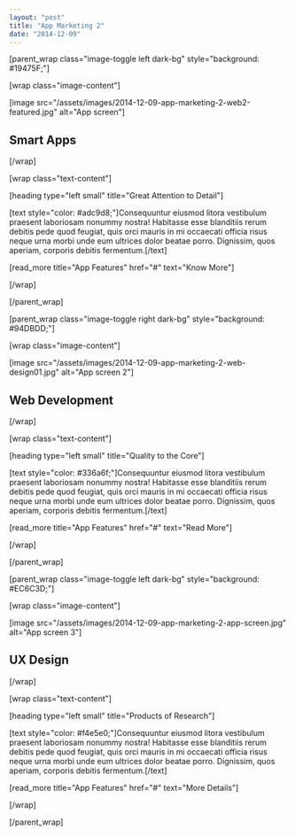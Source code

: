 ```yaml
---
layout: "post"
title: "App Marketing 2"
date: "2014-12-09"
---
```


[parent_wrap class="image-toggle left dark-bg" style="background: #19475F;"]

[wrap class="image-content"]

[image src="/assets/images/2014-12-09-app-marketing-2-web2-featured.jpg" alt="App screen"]

## Smart Apps

[/wrap]

[wrap class="text-content"]

[heading type="left small" title="Great Attention to Detail"]

[text style="color: #adc9d8;"]Consequuntur eiusmod litora vestibulum praesent laboriosam nonummy nostra! Habitasse esse blanditiis rerum debitis pede quod feugiat, quis orci mauris in mi occaecati officia risus neque urna morbi unde eum ultrices dolor beatae porro. Dignissim, quos aperiam, corporis debitis fermentum.[/text]

[read_more title="App Features" href="#" text="Know More"]

[/wrap]

[/parent_wrap]

[parent_wrap class="image-toggle right dark-bg" style="background: #94DBDD;"]

[wrap class="image-content"]

[image src="/assets/images/2014-12-09-app-marketing-2-web-design01.jpg" alt="App screen 2"]

## Web Development

[/wrap]

[wrap class="text-content"]

[heading type="left small" title="Quality to the Core"]

[text style="color: #336a6f;"]Consequuntur eiusmod litora vestibulum praesent laboriosam nonummy nostra! Habitasse esse blanditiis rerum debitis pede quod feugiat, quis orci mauris in mi occaecati officia risus neque urna morbi unde eum ultrices dolor beatae porro. Dignissim, quos aperiam, corporis debitis fermentum.[/text]

[read_more title="App Features" href="#" text="Read More"]

[/wrap]

[/parent_wrap]

[parent_wrap class="image-toggle left dark-bg" style="background: #EC6C3D;"]

[wrap class="image-content"]

[image src="/assets/images/2014-12-09-app-marketing-2-app-screen.jpg" alt="App screen 3"]

## UX Design

[/wrap]

[wrap class="text-content"]

[heading type="left small" title="Products of Research"]

[text style="color: #f4e5e0;"]Consequuntur eiusmod litora vestibulum praesent laboriosam nonummy nostra! Habitasse esse blanditiis rerum debitis pede quod feugiat, quis orci mauris in mi occaecati officia risus neque urna morbi unde eum ultrices dolor beatae porro. Dignissim, quos aperiam, corporis debitis fermentum.[/text]

[read_more title="App Features" href="#" text="More Details"]

[/wrap]

[/parent_wrap]
